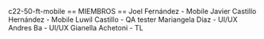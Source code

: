 c22-50-ft-mobile
== MIEMBROS ==
Joel Fernández - Mobile
Javier Castillo Hernández - Mobile
Luwil Castillo - QA tester
Mariangela Diaz - UI/UX
Andres Ba - UI/UX
Gianella Achetoni - TL
